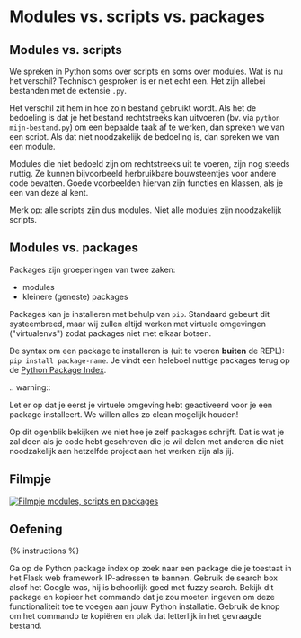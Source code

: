 # Modules vs. scripts vs. packages

## Modules vs. scripts
We spreken in Python soms over scripts en soms over modules. Wat is nu het verschil? Technisch gesproken is er niet echt een. Het zijn allebei bestanden met de extensie `.py`.

Het verschil zit hem in hoe zo'n bestand gebruikt wordt. Als het de bedoeling is dat je het bestand rechtstreeks kan uitvoeren (bv. via `python mijn-bestand.py`) om een bepaalde taak af te werken, dan spreken we van een script. Als dat niet noodzakelijk de bedoeling is, dan spreken we van een module.

Modules die niet bedoeld zijn om rechtstreeks uit te voeren, zijn nog steeds nuttig. Ze kunnen bijvoorbeeld herbruikbare bouwsteentjes voor andere code bevatten. Goede voorbeelden hiervan zijn functies en klassen, als je een van deze al kent.

Merk op: alle scripts zijn dus modules. Niet alle modules zijn noodzakelijk scripts.

## Modules vs. packages
Packages zijn groeperingen van twee zaken:

- modules
- kleinere (geneste) packages

Packages kan je installeren met behulp van `pip`. Standaard gebeurt dit systeembreed, maar wij zullen altijd werken met virtuele omgevingen ("virtualenvs") zodat packages niet met elkaar botsen.

De syntax om een package te installeren is (uit te voeren **buiten** de REPL): `pip install package-name`. Je vindt een heleboel nuttige packages terug op de [Python Package Index](https://pypi.org/).

.. warning::

   Let er op dat je eerst je virtuele omgeving hebt geactiveerd voor je een package installeert. We willen alles zo clean mogelijk houden!

Op dit ogenblik bekijken we niet hoe je zelf packages schrijft. Dat is wat je zal doen als je code hebt geschreven die je wil delen met anderen die niet noodzakelijk aan hetzelfde project aan het werken zijn als jij.

## Filmpje
[![Filmpje modules, scripts en packages](https://i9.ytimg.com/vi/VUVqrhjl-TE/mq2.jpg?sqp=CO7B7PMF&rs=AOn4CLDF9a5-SkZYMjA-APmSvblBThKJIA)](https://youtu.be/VUVqrhjl-TE)

## Oefening
{% instructions %}

Ga op de Python package index op zoek naar een package die je toestaat in het Flask web framework IP-adressen te bannen. Gebruik de search box alsof het Google was, hij is behoorlijk goed met fuzzy search. Bekijk dit package en kopieer het commando dat je zou moeten ingeven om deze functionaliteit toe te voegen aan jouw Python installatie. Gebruik de knop om het commando te kopiëren en plak dat letterlijk in het gevraagde bestand.
